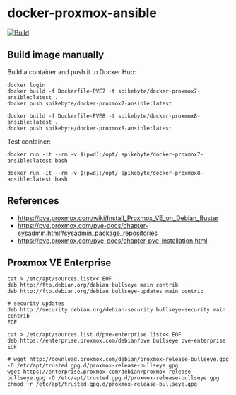 # docker-proxmox-ansible

[![Build](https://github.com/nfaction/docker-proxmox7-ansible/actions/workflows/build.yml/badge.svg)](https://github.com/nfaction/docker-proxmox7-ansible/actions/workflows/build.yml)

## Build image manually

Build a container and push it to Docker Hub:

```shell
docker login
docker build -f Dockerfile-PVE7 -t spikebyte/docker-proxmox7-ansible:latest .
docker push spikebyte/docker-proxmox7-ansible:latest

docker build -f Dockerfile-PVE8 -t spikebyte/docker-proxmox8-ansible:latest .
docker push spikebyte/docker-proxmox8-ansible:latest
```

Test container:

```shell
docker run -it --rm -v $(pwd):/opt/ spikebyte/docker-proxmox7-ansible:latest bash

docker run -it --rm -v $(pwd):/opt/ spikebyte/docker-proxmox8-ansible:latest bash
```

## References

* https://pve.proxmox.com/wiki/Install_Proxmox_VE_on_Debian_Buster
* https://pve.proxmox.com/pve-docs/chapter-sysadmin.html#sysadmin_package_repositories
* https://pve.proxmox.com/pve-docs/chapter-pve-installation.html

## Proxmox VE Enterprise

```
cat > /etc/apt/sources.list<< EOF
deb http://ftp.debian.org/debian bullseye main contrib
deb http://ftp.debian.org/debian bullseye-updates main contrib

# security updates
deb http://security.debian.org/debian-security bullseye-security main contrib
EOF

cat > /etc/apt/sources.list.d/pve-enterprise.list<< EOF
deb https://enterprise.proxmox.com/debian/pve bullseye pve-enterprise
EOF

# wget http://download.proxmox.com/debian/proxmox-release-bullseye.gpg -O /etc/apt/trusted.gpg.d/proxmox-release-bullseye.gpg
wget https://enterprise.proxmox.com/debian/proxmox-release-bullseye.gpg -O /etc/apt/trusted.gpg.d/proxmox-release-bullseye.gpg
chmod +r /etc/apt/trusted.gpg.d/proxmox-release-bullseye.gpg
```
